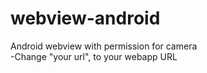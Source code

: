 # webview-android
Android webview with permission for camera<br>
-Change "your url", to your webapp URL
